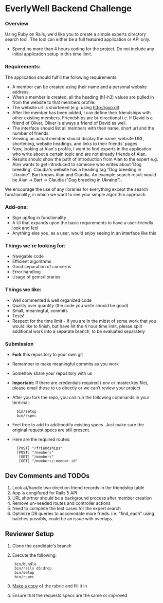 # EverlyWell Backend Challenge

### Overview

Using Ruby on Rails, we'd like you to create a simple experts directory search tool. The tool can either be a full featured application or API only.

* Spend no more than 4 hours coding for the project. Do not include any initial application setup in this time limit.

### Requirements:

The application should fulfill the following requirements:

* A member can be created using their name and a personal website address.
* When a member is created, all the heading (h1-h3) values are pulled in from the website to that members profile.
* The website url is shortened (e.g. using http://goo.gl).
* After the member has been added, I can define their friendships with other existing members. Friendships are bi-directional i.e. If David is a friend of Oliver, Oliver is always a friend of David as well.
* The interface should list all members with their name, short url and the number of friends.
* Viewing an actual member should display the name, website URL, shortening, website headings, and links to their friends' pages.
* Now, looking at Alan's profile, I want to find experts in the application who write about a certain topic and are not already friends of Alan.
* Results should show the path of introduction from Alan to the expert e.g. Alan wants to get introduced to someone who writes about 'Dog breeding'. Claudia's website has a heading tag "Dog breeding in Ukraine". Bart knows Alan and Claudia. An example search result would be Alan -> Bart -> Claudia ("Dog breeding in Ukraine").

We encourage the use of any libraries for everything except the search functionality, in which we want to see your simple algorithm approach.

### Add-ons:

* Sign up/log in functionality
* A UI that expands upon the basic requirements to have a user-friendly look and feel
* Anything else you, as a user, would enjoy seeing in an interface like this

### Things we're looking for:

* Navigable code
* Efficient algorithms
* Good separation of concerns
* Error handling
* Usage of gems/libraries

### Things we like:

* Well commented & well organized code
* Quality over quantity (the code you write should be good) 
* Small, meaningful, commits
* Tests!
* Respect for the time limit - if you are in the midst of some work that you would like to finish, but have hit the 4 hour time limit, please split additional work into a separate branch, to be evaluated separately

### Submission

* __Fork__ this repository to your own git
* Remember to make meaningful commits as you work
* Somehow share your repository with us
* __Important:__ If there are credentials required (.env or master.key file), please email these to us directly or we can’t review your project
* After you fork the repo, you can run the following commands in your terminal:
        
        bin/setup
        bin/rspec
        
* Feel free to add to add/modify existing specs. Just make sure the original request specs are still present.
* Here are the required routes:
        
        [POST] "/friendships"
        [POST] "/members"
         [GET] "/members"
         [GET] "/members/:member_id"

## Dev Comments and TODOs

1. Look at/handle two direction friend records in the friendship table
1. App is congifured for Rails 5 API
1. URL shortner should be a background process after member creation
1. Remove un-needed routes and controller actions
1. Need to complete the test cases for the expert search
1. Optimize DB queries to accomodate more frieds. i.e. "find_each" using batches possibly, could be an issue with overlaps.



## Reviewer Setup

1. Clone the candidate's branch
1. Execute the following:

        bin/bundle
        bin/rails db:drop
        bin/setup
        bin/rspec
        
1. [Make a copy](https://docs.google.com/spreadsheets/u/0/d/1t6aY1dpVv4jEG1Xq2x5DHkQrXNsMrJfn_fhdSZM6C_8/copy) of the rubric and fill it in
1. Ensure that the requests specs are the same or improved

